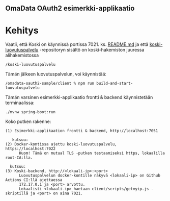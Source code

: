 ## OmaData OAuth2 esimerkki-applikaatio

# Kehitys

Vaatii, että Koski on käynnissä portissa 7021. ks. [README.md](../README.md#koski-sovelluksen-ajaminen-paikallisesti) ja
että [koski-luovutuspalvelu](https://github.com/Opetushallitus/koski-luovutuspalvelu) -repositoryn sisältö on koski-hakemiston juuressa alihakemistossa

    /koski-luovutuspalvelu

Tämän jälkeen luovutuspalvelun, voi käynnistää:

    /omadata-oauth2-sample/client % npm run build-and-start-luovutuspalvelu

Tämän varsinen esimerkki-applikaatio frontti & backend käynnistetään terminaalissa:

    ./mvnw spring-boot:run

Koko putken rakenne:

    (1) Esimerkki-applikaation frontti & backend, http://localhost:7051

       kutsuu:
    (2) Docker-kontissa ajettu koski-luovutuspalvelu, https://localhost:7022
          Huom! Tämä on mutual TLS -putken testaamiseksi https, lokaalilla root-CA:lla.

      kutsuu:
    (3) Koski-backend, http://<lokaali-ip>:<port>
          Luovutuspalvelun docker-kontille näkyvä <lokaali-ip> on Github Actions CI:llä ajettaessa
          172.17.0.1 ja <port> arvottu.
          Lokaalisti <lokaali-ip> haetaan client/scripts/getmyip.js -skriptillä ja <port> on aina 7021.
